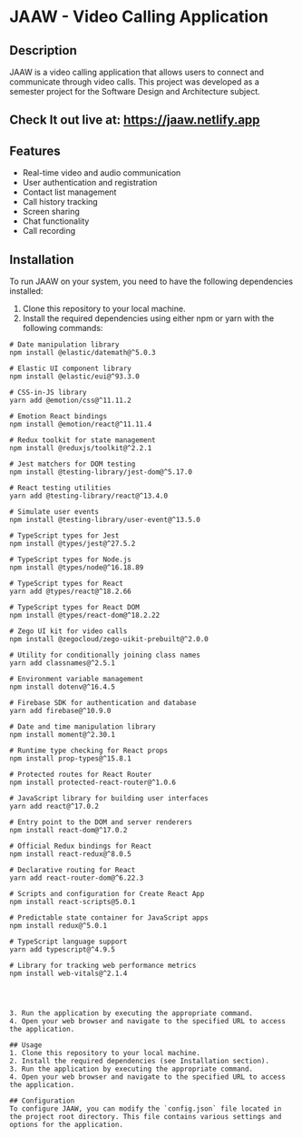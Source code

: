# JAAW - Video Calling Application

## Description
JAAW is a video calling application that allows users to connect and communicate through video calls. This project was developed as a semester project for the Software Design and Architecture subject.
## Check It out live at: https://jaaw.netlify.app
## Features
- Real-time video and audio communication
- User authentication and registration
- Contact list management
- Call history tracking
- Screen sharing
- Chat functionality
- Call recording

## Installation
To run JAAW on your system, you need to have the following dependencies installed:

1. Clone this repository to your local machine.
2. Install the required dependencies using either npm or yarn with the following commands:

```shell
# Date manipulation library
npm install @elastic/datemath@^5.0.3

# Elastic UI component library
npm install @elastic/eui@^93.3.0

# CSS-in-JS library
yarn add @emotion/css@^11.11.2

# Emotion React bindings
npm install @emotion/react@^11.11.4

# Redux toolkit for state management
npm install @reduxjs/toolkit@^2.2.1

# Jest matchers for DOM testing
npm install @testing-library/jest-dom@^5.17.0

# React testing utilities
yarn add @testing-library/react@^13.4.0

# Simulate user events
npm install @testing-library/user-event@^13.5.0

# TypeScript types for Jest
npm install @types/jest@^27.5.2

# TypeScript types for Node.js
npm install @types/node@^16.18.89

# TypeScript types for React
yarn add @types/react@^18.2.66

# TypeScript types for React DOM
npm install @types/react-dom@^18.2.22

# Zego UI kit for video calls
npm install @zegocloud/zego-uikit-prebuilt@^2.0.0

# Utility for conditionally joining class names
yarn add classnames@^2.5.1

# Environment variable management
npm install dotenv@^16.4.5

# Firebase SDK for authentication and database
yarn add firebase@^10.9.0

# Date and time manipulation library
npm install moment@^2.30.1

# Runtime type checking for React props
npm install prop-types@^15.8.1

# Protected routes for React Router
npm install protected-react-router@^1.0.6

# JavaScript library for building user interfaces
yarn add react@^17.0.2

# Entry point to the DOM and server renderers
npm install react-dom@^17.0.2

# Official Redux bindings for React
npm install react-redux@^8.0.5

# Declarative routing for React
yarn add react-router-dom@^6.22.3

# Scripts and configuration for Create React App
npm install react-scripts@5.0.1

# Predictable state container for JavaScript apps
npm install redux@^5.0.1

# TypeScript language support
yarn add typescript@^4.9.5

# Library for tracking web performance metrics
npm install web-vitals@^2.1.4




3. Run the application by executing the appropriate command.
4. Open your web browser and navigate to the specified URL to access the application.

## Usage
1. Clone this repository to your local machine.
2. Install the required dependencies (see Installation section).
3. Run the application by executing the appropriate command.
4. Open your web browser and navigate to the specified URL to access the application.

## Configuration
To configure JAAW, you can modify the `config.json` file located in the project root directory. This file contains various settings and options for the application.
